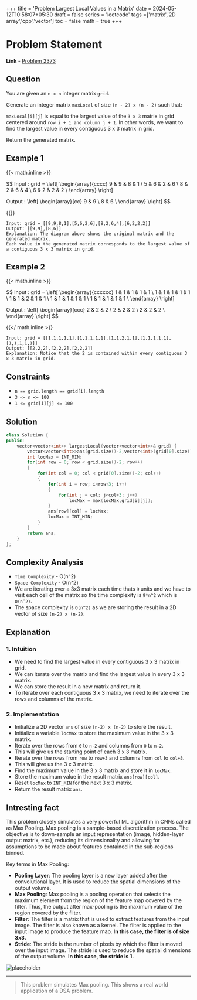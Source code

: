 +++
title = 'Problem Largest Local Values in a Matrix'
date = 2024-05-12T10:58:07+05:30
draft = false
series = 'leetcode'
tags =['matrix','2D array','cpp','vector']
toc = false
math = true
+++

# Problem Statement

**Link** - [Problem 2373](https://leetcode.com/problems/largest-local-values-in-a-matrix/description/)

## Question

You are given an `n x n` integer matrix `grid`.

Generate an integer matrix `maxLocal` of size `(n - 2) x (n - 2)` such that:

`maxLocal[i][j]` is equal to the largest value of the `3 x 3` matrix in grid centered around `row i + 1 and column j + 1`.
In other words, we want to find the largest value in every contiguous 3 x 3 matrix in grid.

Return the generated matrix.

## Example 1

{{< math.inline >}}

<p>

$$
Input : grid = \left[ \begin{array}{cccc}
   9 & 9 & 8 & 1 \\
5 & 6 & 2 & 6 \\
8 & 2 & 6 & 4 \\
6 & 2 & 2 & 2 \\
\end{array} \right]

Output : \left[ \begin{array}{cc}
   9 & 9 \\
8 & 6 \\
\end{array} \right]
$$

</p>
{{</ math.inline >}}

```text
Input: grid = [[9,9,8,1],[5,6,2,6],[8,2,6,4],[6,2,2,2]]
Output: [[9,9],[8,6]]
Explanation: The diagram above shows the original matrix and the generated matrix.
Each value in the generated matrix corresponds to the largest value of a contiguous 3 x 3 matrix in grid.
```

## Example 2

{{< math.inline >}}

<p>

$$
Input : grid = \left[ \begin{array}{cccccc}
   1 & 1 & 1 & 1 & 1 \\
1 & 1 & 1 & 1 & 1 \\
1 & 1 & 2 & 1 & 1 \\
1 & 1 & 1 & 1 & 1 \\
1 & 1 & 1 & 1 & 1 \\
\end{array} \right]

Output : \left[ \begin{array}{ccc}
2 & 2 & 2 \\
2 & 2 & 2 \\
2 & 2 & 2 \\
\end{array} \right]
$$

</p>

{{</ math.inline >}}

```text
Input: grid = [[1,1,1,1,1],[1,1,1,1,1],[1,1,2,1,1],[1,1,1,1,1],[1,1,1,1,1]]
Output: [[2,2,2],[2,2,2],[2,2,2]]
Explanation: Notice that the 2 is contained within every contiguous 3 x 3 matrix in grid.
```

## Constraints

- `n == grid.length == grid[i].length`
- `3 <= n <= 100`
- `1 <= grid[i][j] <= 100`

## Solution

```cpp
class Solution {
public:
    vector<vector<int>> largestLocal(vector<vector<int>>& grid) {
        vector<vector<int>>ans(grid.size()-2,vector<int>(grid[0].size()-2));
        int locMax = INT_MIN;
        for(int row = 0; row < grid.size()-2; row++)
        {
            for(int col = 0; col < grid[0].size()-2; col++)
            {
                for(int i = row; i<row+3; i++)
                {
                    for(int j = col; j<col+3; j++)
                        locMax = max(locMax,grid[i][j]);
                }
                ans[row][col] = locMax;
                locMax = INT_MIN;
            }
        }
        return ans;
    }
};
```

## Complexity Analysis

- `Time Complexity` - O(n^2)
- `Space Complexity` - O(n^2)
- We are iterating over a 3x3 matrix each time thats `9` units and we have to visit each cell of the matrix so the time complexity is `9*n^2` which is `O(n^2)`.
- The space complexity is `O(n^2)` as we are storing the result in a 2D vector of size `(n-2) x (n-2)`.

## Explanation

### 1. Intuition

- We need to find the largest value in every contiguous 3 x 3 matrix in grid.
- We can iterate over the matrix and find the largest value in every 3 x 3 matrix.
- We can store the result in a new matrix and return it.
- To iterate over each contiguous 3 x 3 matrix, we need to iterate over the rows and columns of the matrix.

### 2. Implementation

- Initialize a 2D vector `ans` of size `(n-2) x (n-2)` to store the result.
- Initialize a variable `locMax` to store the maximum value in the 3 x 3 matrix.
- Iterate over the rows from `0` to `n-2` and columns from `0` to `n-2`.
- This will give us the starting point of each 3 x 3 matrix.
- Iterate over the rows from `row` to `row+3` and columns from `col` to `col+3`.
- This will give us the 3 x 3 matrix.
- Find the maximum value in the 3 x 3 matrix and store it in `locMax`.
- Store the maximum value in the result matrix `ans[row][col]`.
- Reset `locMax` to `INT_MIN` for the next 3 x 3 matrix.
- Return the result matrix `ans`.

## Intresting fact

This problem closely simulates a very powerful ML algorithm in CNNs called as Max Pooling. Max pooling is a sample-based discretization process. The objective is to down-sample an input representation (image, hidden-layer output matrix, etc.), reducing its dimensionality and allowing for assumptions to be made about features contained in the sub-regions binned.

Key terms in Max Pooling:

- **Pooling Layer**: The pooling layer is a new layer added after the convolutional layer. It is used to reduce the spatial dimensions of the output volume.
- **Max Pooling**: Max pooling is a pooling operation that selects the maximum element from the region of the feature map covered by the filter. Thus, the output after max-pooling is the maximum value of the region covered by the filter.
- **Filter**: The filter is a matrix that is used to extract features from the input image. The filter is also known as a kernel. The filter is applied to the input image to produce the feature map. **In this case, the filter is of size 3x3.**
- **Stride**: The stride is the number of pixels by which the filter is moved over the input image. The stride is used to reduce the spatial dimensions of the output volume. **In this case, the stride is 1.**

![placeholder](https://production-media.paperswithcode.com/methods/MaxpoolSample2.png)

---

> This problem simulates Max pooling. This shows a real world application of a DSA problem.

